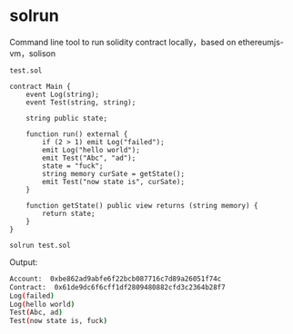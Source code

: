 # solrun
Command line tool to run solidity contract locally，based on ethereumjs-vm，solison

`test.sol`
``` solidity
contract Main {
    event Log(string);
    event Test(string, string);

    string public state;

    function run() external {
        if (2 > 1) emit Log("failed");
        emit Log("hello world");
        emit Test("Abc", "ad");
        state = "fuck";
        string memory curSate = getState();
        emit Test("now state is", curSate);
    }

    function getState() public view returns (string memory) {
        return state;
    }
}
```

``` shell
solrun test.sol
```

Output:
``` bash
Account:  0xbe862ad9abfe6f22bcb087716c7d89a26051f74c
Contract:  0x61de9dc6f6cff1df2809480882cfd3c2364b28f7
Log(failed)
Log(hello world)
Test(Abc, ad)
Test(now state is, fuck)
```